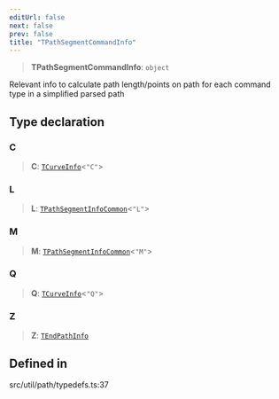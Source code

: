 ```yaml
---
editUrl: false
next: false
prev: false
title: "TPathSegmentCommandInfo"
---
```


> **TPathSegmentCommandInfo**: `object`

Relevant info to calculate path length/points on path
for each command type in a simplified parsed path

## Type declaration

### C

> **C**: [`TCurveInfo`](/api/namespaces/util/type-aliases/tcurveinfo/)\<`"C"`\>

### L

> **L**: [`TPathSegmentInfoCommon`](/api/namespaces/util/type-aliases/tpathsegmentinfocommon/)\<`"L"`\>

### M

> **M**: [`TPathSegmentInfoCommon`](/api/namespaces/util/type-aliases/tpathsegmentinfocommon/)\<`"M"`\>

### Q

> **Q**: [`TCurveInfo`](/api/namespaces/util/type-aliases/tcurveinfo/)\<`"Q"`\>

### Z

> **Z**: [`TEndPathInfo`](/api/namespaces/util/type-aliases/tendpathinfo/)

## Defined in

src/util/path/typedefs.ts:37
